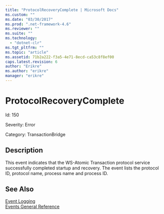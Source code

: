 ```yaml
---
title: "ProtocolRecoveryComplete | Microsoft Docs"
ms.custom: ""
ms.date: "03/30/2017"
ms.prod: ".net-framework-4.6"
ms.reviewer: ""
ms.suite: ""
ms.technology: 
  - "dotnet-clr"
ms.tgt_pltfrm: ""
ms.topic: "article"
ms.assetid: 71b2a222-f3a5-4e71-8ecd-ca53c8f8ef00
caps.latest.revision: 6
author: "Erikre"
ms.author: "erikre"
manager: "erikre"
---
```

# ProtocolRecoveryComplete
Id: 150  
  
 Severity: Error  
  
 Category: TransactionBridge  
  
## Description  
 This event indicates that the WS-Atomic Transaction protocol service successfully completed startup and recovery. The event lists the protocol ID, protocol name, process name and process ID.  
  
## See Also  
 [Event Logging](../../../../../docs/framework/wcf/diagnostics/event-logging/event-logging-in-wcf.md)   
 [Events General Reference](../../../../../docs/framework/wcf/diagnostics/event-logging/events-general-reference.md)